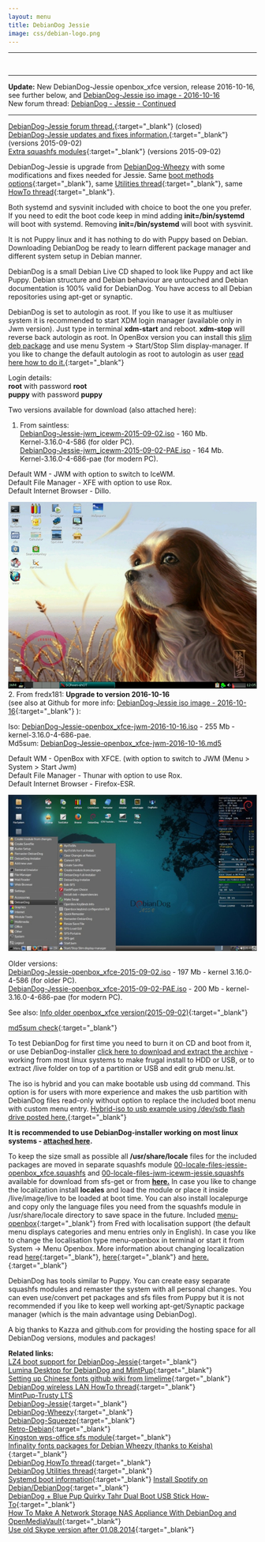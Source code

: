 ```yaml
---
layout: menu
title: DebianDog Jessie
image: css/debian-logo.png
---
```


---
<br>
   
***
   
**Update:** New DebianDog-Jessie openbox_xfce version, release 2016-10-16, see further below, and [DebianDog-Jessie iso image - 2016-10-16](https://github.com/DebianDog/Jessie/releases/tag/v2.1/)      
New forum thread: [DebianDog - Jessie - Continued](http://murga-linux.com/puppy/viewtopic.php?p=928498#928498)
      
***         
   
[DebianDog-Jessie forum thread.](html/plinux-jessie.html){:target="_blank"} (closed)   
[DebianDog-Jessie updates and  fixes information.](https://github.com/DebianDog/Jessie/blob/master/Bugs-and-Fixes.md){:target="_blank"} (versions 2015-09-02)   
[Extra squashfs modules](https://github.com/DebianDog/Jessie/releases/tag/v.0.1){:target="_blank"} (versions 2015-09-02)

DebianDog-Jessie is upgrade from [DebianDog-Wheezy](zz02debiandogwheezy.html) with some modifications and fixes needed for Jessie. Same [boot methods options](https://github.com/DebianDog/Jessie/wiki/Boot-methods){:target="_blank"}, same [Utilities thread](http://www.murga-linux.com/puppy/viewtopic.php?t=93391){:target="_blank"}, same [HowTo thread](http://murga-linux.com/puppy/viewtopic.php?t=93496){:target="_blank"}.

Both systemd and sysvinit included with choice to boot the one you prefer. If you need to edit the boot code keep in mind adding **init=/bin/systemd** will boot with systemd. Removing **init=/bin/systemd** will boot with sysvinit.

It is not Puppy linux and it has nothing to do with Puppy based on Debian. Downloading DebianDog be ready to learn different package manager and different system setup in Debian manner. 

DebianDog is a small Debian Live CD shaped to look like Puppy and act like Puppy. Debian structure and Debian behaviour are untouched and Debian documentation is 100% valid for DebianDog. You have access to all Debian repositories using apt-get or synaptic.

DebianDog is set to autologin as root. If you like to use it as multiuser system it is recommended to start XDM login manager (available only in Jwm version). Just type in terminal **xdm-start** and reboot. **xdm-stop** will reverse back autologin as root.
In OpenBox version you can install this [slim deb package](http://kazzascorner.com.au/saintless/DebianDog/DebianDog-Jessie/Packages/Extra/slim_1.3.6-4-ddjessie_i386.deb) and use menu System -> Start/Stop Slim display-manager. If you like to change the default autologin as root to autologin as user [read here how to do it.](http://murga-linux.com/puppy/viewtopic.php?p=850601#850601){:target="_blank"}

Login details:   
**root** with password **root**    
**puppy** with password **puppy**

Two versions available for download (also attached here):   
1. From saintless:   
[DebianDog-Jessie-jwm_icewm-2015-09-02.iso](https://github.com/DebianDog/Jessie/releases/download/v.1.0/DebianDog-Jessie-jwm_icewm-2015-09-02.iso) - 160 Mb.   
Kernel-3.16.0-4-586 (for older PC).   
[DebianDog-Jessie-jwm_icewm-2015-09-02-PAE.iso](https://github.com/DebianDog/Jessie/releases/download/v.1.0/DebianDog-Jessie-jwm_icewm-2015-09-02-PAE.iso) - 164 Mb.   
Kernel-3.16.0-4-686-pae (for modern PC).

Default WM - JWM with option to switch to IceWM.   
Default File Manager - XFE with option to use Rox.   
Default Internet Browser - Dillo.

![Jwm version](https://github.com/DebianDog/Jessie/blob/master/screenshots/DebianDog-Jessie-jwm.jpg?raw=true)      
2. From fredx181:
**Upgrade to version 2016-10-16**    
(see also at Github for more info: [DebianDog-Jessie iso image - 2016-10-16](https://github.com/DebianDog/Jessie/releases/tag/v2.1/){:target="_blank"} ):

Iso: [DebianDog-Jessie-openbox_xfce-jwm-2016-10-16.iso](https://github.com/DebianDog/Jessie/releases/download/v2.1/DebianDog-Jessie-openbox_xfce-jwm-2016-10-16.iso) - 255 Mb - kernel-3.16.0-4-686-pae.   
Md5sum: [DebianDog-Jessie-openbox_xfce-jwm-2016-10-16.md5](https://github.com/DebianDog/Jessie/releases/download/v2.1/DebianDog-Jessie-openbox_xfce-jwm-2016-10-16.md5)

Default WM - OpenBox with XFCE. (with option to switch to JWM (Menu > System > Start Jwm)   
Default File Manager - Thunar with option to use Rox.   
Default Internet Browser - Firefox-ESR.   

![OpenBox](https://raw.githubusercontent.com/DebianDog/Jessie/gh-pages/screenshots/debdog2-openbox.jpg)

Older versions:      
[DebianDog-Jessie-openbox_xfce-2015-09-02.iso](https://github.com/DebianDog/Jessie/releases/download/v.1.0/DebianDog-Jessie-openbox_xfce-2015-09-02.iso) - 197 Mb - kernel 3.16.0-4-586 (for older PC).   
[DebianDog-Jessie-openbox_xfce-2015-09-02-PAE.iso](https://github.com/DebianDog/Jessie/releases/download/v.1.0/DebianDog-Jessie-openbox_xfce-2015-09-02-PAE.iso) - 200 Mb - kernel-3.16.0-4-686-pae  (for modern PC).

See also: [Info older openbox_xfce version(2015-09-02)](https://github.com/DebianDog/Jessie/releases/tag/v.1.0){:target="_blank"}

[md5sum check](https://github.com/DebianDog/Jessie/blob/master/md5sum){:target="_blank"}

To test DebianDog for first time you need to burn it on CD and boot from it, or use DebianDog-installer [click here to download and extract the archive](https://github.com/DebianDog/Jessie/releases/download/v.1.0/DebianDog-Installer.tar.gz) - working from most linux systems to make frugal install to HDD or USB,  or to extract /live folder on top of a partition or USB and edit grub menu.lst.

The iso is hybrid and you can make bootable usb using dd command. This option is for users with more experience and  makes the usb partition with DebianDog files read-only without option to replace the included boot menu with custom menu entry.
[Hybrid-iso to usb example using /dev/sdb flash drive posted here.](http://murga-linux.com/puppy/viewtopic.php?p=849026#849026){:target="_blank"}

**It is recommended to use DebianDog-installer working on most linux systems - [attached here](https://github.com/DebianDog/Jessie/releases/download/v.1.0/DebianDog-Installer.tar.gz).**

To keep the size small as possible all **/usr/share/locale** files for the included packages are moved in separate squashfs module [00-locale-files-jessie-openbox_xfce.squashfs](https://github.com/DebianDog/Jessie/releases/download/v.0.1/00-locale-files-jessie-openbox_xfce.squashfs)  and [00-locale-files-jwm-icewm-jessie.squashfs](https://github.com/DebianDog/Jessie/releases/download/v.0.1/00-locale-files-jwm-icewm-jessie.squashfs) available for download from sfs-get or from **[here.](https://github.com/DebianDog/Jessie/releases/tag/v.0.1)**
In case you like to change the localization install **locales** and load the module or place it inside /live/image/live to be loaded at boot time.
You can also install localepurge and copy only the language files you need from the squashfs module in /usr/share/locale directory to save space in the future.
Included [menu-openbox](http://murga-linux.com/puppy/viewtopic.php?p=861811#861811){:target="_blank"} from Fred with localisation support (the default menu displays categories and menu entries only in English). In case you like to change the localisation type menu-openbox in terminal or start it from System -> Menu Openbox.
More information about changing localization read [here](http://murga-linux.com/puppy/viewtopic.php?p=851852#851852){:target="_blank"}, [here](http://murga-linux.com/puppy/viewtopic.php?p=851889#851889){:target="_blank"} and [here.](http://murga-linux.com/puppy/viewtopic.php?p=851899#851899){:target="_blank"}

DebianDog has tools similar to Puppy. You can create easy separate squashfs modules and remaster the system with all personal changes.
You can even use/convert pet packages and sfs files from Puppy but it is not recommended if you like to keep well working apt-get/Synaptic package manager (which is the main advantage using DebianDog). 

A big thanks to Kazza and github.com for providing the hosting space for all DebianDog versions, modules and packages!

**Related links:**   
[LZ4 boot support for DebianDog-Jessie](https://github.com/DebianDog/Jessie/wiki/LZ4-compression-boot-support){:target="_blank"}   
[Lumina Desktop for DebianDog and MintPup](https://github.com/MintPup/Lumina){:target="_blank"}            
[Setting up Chinese fonts github wiki from limelime](https://github.com/limelime/DebianDog/wiki/Chinese-characters-support-in-Iceweasel-Firefox-and-in-the-console-terminal){:target="_blank"}   
[DebianDog wireless LAN HowTo thread](http://murga-linux.com/puppy/viewtopic.php?p=833212#833212){:target="_blank"}   
[MintPup-Trusty LTS](zz04mintpup.html)   
[DebianDog-Jessie](https://github.com/DebianDog/Jessie){:target="_blank"}   
[DebianDog-Wheezy](https://github.com/DebianDog/Wheezy){:target="_blank"}   
[DebianDog-Squeeze](https://github.com/MintPup/DebianDog-Squeeze){:target="_blank"}   
[Retro-Debian](https://github.com/MintPup/Retro-Debian){:target="_blank"}   
[Kingston wps-office sfs module](http://murga-linux.com/puppy/viewtopic.php?p=862907#862907){:target="_blank"}   
[Infinality fonts packages for Debian Wheezy (thanks to Keisha)](http://murga-linux.com/puppy/viewtopic.php?p=832727#832727){:target="_blank"}   
[DebianDog HowTo thread](http://murga-linux.com/puppy/viewtopic.php?t=93496){:target="_blank"}   
[DebianDog Utilities thread](http://www.murga-linux.com/puppy/viewtopic.php?t=93391){:target="_blank"}   
[Systemd boot information](http://murga-linux.com/puppy/viewtopic.php?p=777990#777990){:target="_blank"}
[Install Spotify on Debian/DebianDog](http://www.murga-linux.com/puppy/viewtopic.php?p=804004#804004){:target="_blank"}   
[DebianDog + Blue Pup Quirky Tahr Dual Boot USB Stick How-To](http://murga-linux.com/puppy/viewtopic.php?t=95139){:target="_blank"}   
[How To Make A Network Storage NAS Appliance With DebianDog and OpenMediaVault](http://murga-linux.com/puppy/viewtopic.php?t=95249){:target="_blank"}   
[Use old Skype version after 01.08.2014](http://murga-linux.com/puppy/viewtopic.php?p=793486#793486){:target="_blank"}   
